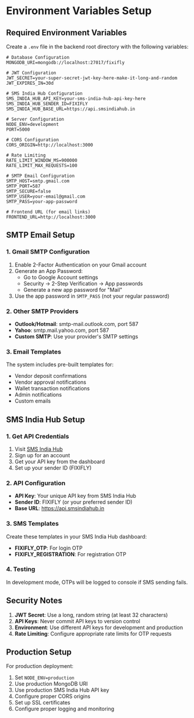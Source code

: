 # Environment Variables Setup

## Required Environment Variables

Create a `.env` file in the backend root directory with the following variables:

```env
# Database Configuration
MONGODB_URI=mongodb://localhost:27017/fixifly

# JWT Configuration
JWT_SECRET=your-super-secret-jwt-key-here-make-it-long-and-random
JWT_EXPIRES_IN=30d

# SMS India Hub Configuration
SMS_INDIA_HUB_API_KEY=your-sms-india-hub-api-key-here
SMS_INDIA_HUB_SENDER_ID=FIXIFLY
SMS_INDIA_HUB_BASE_URL=https://api.smsindiahub.in

# Server Configuration
NODE_ENV=development
PORT=5000

# CORS Configuration
CORS_ORIGIN=http://localhost:3000

# Rate Limiting
RATE_LIMIT_WINDOW_MS=900000
RATE_LIMIT_MAX_REQUESTS=100

# SMTP Email Configuration
SMTP_HOST=smtp.gmail.com
SMTP_PORT=587
SMTP_SECURE=false
SMTP_USER=your-email@gmail.com
SMTP_PASS=your-app-password

# Frontend URL (for email links)
FRONTEND_URL=http://localhost:3000
```

## SMTP Email Setup

### 1. Gmail SMTP Configuration
1. Enable 2-Factor Authentication on your Gmail account
2. Generate an App Password:
   - Go to Google Account settings
   - Security → 2-Step Verification → App passwords
   - Generate a new app password for "Mail"
3. Use the app password in `SMTP_PASS` (not your regular password)

### 2. Other SMTP Providers
- **Outlook/Hotmail**: smtp-mail.outlook.com, port 587
- **Yahoo**: smtp.mail.yahoo.com, port 587
- **Custom SMTP**: Use your provider's SMTP settings

### 3. Email Templates
The system includes pre-built templates for:
- Vendor deposit confirmations
- Vendor approval notifications
- Wallet transaction notifications
- Admin notifications
- Custom emails

## SMS India Hub Setup

### 1. Get API Credentials
1. Visit [SMS India Hub](https://smsindiahub.in)
2. Sign up for an account
3. Get your API key from the dashboard
4. Set up your sender ID (FIXIFLY)

### 2. API Configuration
- **API Key**: Your unique API key from SMS India Hub
- **Sender ID**: FIXIFLY (or your preferred sender ID)
- **Base URL**: https://api.smsindiahub.in

### 3. SMS Templates
Create these templates in your SMS India Hub dashboard:
- **FIXIFLY_OTP**: For login OTP
- **FIXIFLY_REGISTRATION**: For registration OTP

### 4. Testing
In development mode, OTPs will be logged to console if SMS sending fails.

## Security Notes

1. **JWT Secret**: Use a long, random string (at least 32 characters)
2. **API Keys**: Never commit API keys to version control
3. **Environment**: Use different API keys for development and production
4. **Rate Limiting**: Configure appropriate rate limits for OTP requests

## Production Setup

For production deployment:

1. Set `NODE_ENV=production`
2. Use production MongoDB URI
3. Use production SMS India Hub API key
4. Configure proper CORS origins
5. Set up SSL certificates
6. Configure proper logging and monitoring
